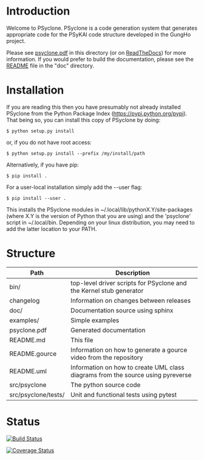 # Introduction #

Welcome to PSyclone. PSyclone is a code generation system that generates
appropriate code for the PSyKAl code structure developed in the GungHo project.

Please see [psyclone.pdf](psyclone.pdf) in this directory (or on
[ReadTheDocs](http://psyclone.readthedocs.io)) for
more information. If you would prefer to build the documentation,
please see the [README](doc/README.md) file in the "doc" directory.

# Installation #

If you are reading this then you have presumably not already installed
PSyclone from the Python Package Index (https://pypi.python.org/pypi).
That being so, you can install this copy of PSyclone by doing:

    $ python setup.py install

or, if you do not have root access:

    $ python setup.py install --prefix /my/install/path

Alternatively, if you have pip:

    $ pip install .

For a user-local installation simply add the --user flag:

    $ pip install --user .

This installs the PSyclone modules in
~/.local/lib/pythonX.Y/site-packages (where X.Y is the version of
Python that you are using) and the 'psyclone' script in
~/.local/bin. Depending on your linux distribution, you may need to
add the latter location to your PATH.

# Structure #

Path                | Description
------------------- | -----------
bin/                | top-level driver scripts for PSyclone and the Kernel stub generator
changelog      	    | Information on changes between releases
doc/           	    | Documentation source using sphinx
examples/      	    | Simple examples
psyclone.pdf   	    | Generated documentation
README.md      	    | This file
README.gource  	    | Information on how to generate a gource video from the repository
README.uml     	    | Information on how to create UML class diagrams from the source using pyreverse
src/psyclone   	    | The python source code
src/psyclone/tests/ | Unit and functional tests using pytest

# Status #

[![Build Status](https://travis-ci.org/stfc/PSyclone.svg?branch=master)](https://travis-ci.org/stfc/PSyclone)

[![Coverage Status](https://coveralls.io/repos/github/stfc/PSyclone/badge.svg?branch=master)](https://coveralls.io/github/stfc/PSyclone?branch=master)


